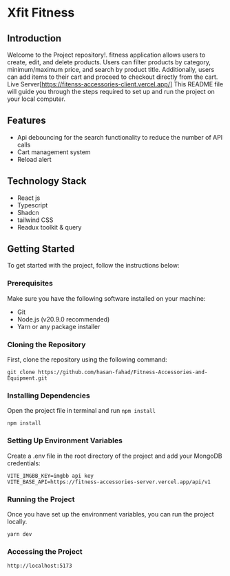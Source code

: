 # Xfit Fitness

## Introduction

Welcome to the Project repository!.
fitness application allows users to create, edit, and delete products. Users can filter products by category, minimum/maximum price, and search by product title. Additionally, users can add items to their cart and proceed to checkout directly from the cart.
Live Server[https://fitenss-accessories-client.vercel.app/]
This README file will guide you through the steps required to set up and run the project on your local computer.

## Features

- Api debouncing for the search functionality to reduce the number of API calls
- Cart management system
- Reload alert

## Technology Stack

- React js
- Typescript
- Shadcn
- tailwind CSS
- Readux toolkit & query

## Getting Started

To get started with the project, follow the instructions below:

### Prerequisites

Make sure you have the following software installed on your machine:

- Git
- Node.js (v20.9.0 recommended)
- Yarn or any package installer

### Cloning the Repository

First, clone the repository using the following command:

```
git clone https://github.com/hasan-fahad/Fitness-Accessories-and-Equipment.git

```

### Installing Dependencies

Open the project file in terminal and run `npm install`

```
npm install

```

### Setting Up Environment Variables

Create a .env file in the root directory of the project and add your MongoDB credentials:

```
VITE_IMGBB_KEY=imgbb api key
VITE_BASE_API=https://fitness-accessories-server.vercel.app/api/v1
```

### Running the Project

Once you have set up the environment variables, you can run the project locally.

```
yarn dev

```

### Accessing the Project

```
http://localhost:5173
```
